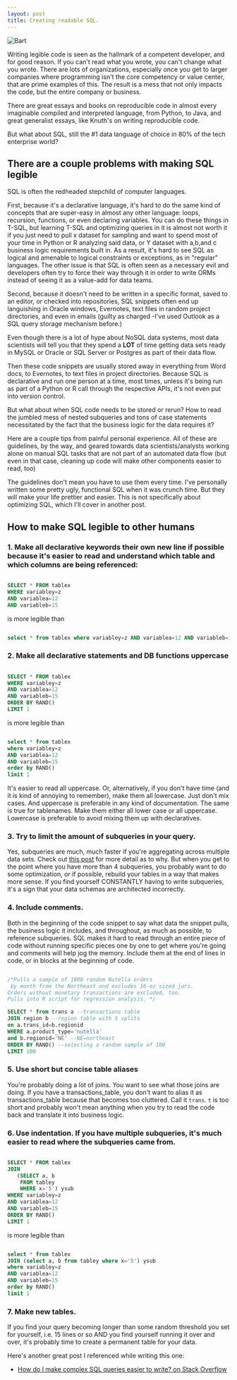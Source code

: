 ```yaml
---
layout: post
title: Creating readable SQL. 
---
```

![Bart](https://raw.githubusercontent.com/veekaybee/veekaybee.github.io/master/images/bart.gif)

Writing legible code is seen as the hallmark of a competent developer, and for good reason.  If you can't read what you wrote, you can't change what you wrote. There are lots of organizations, especially once you get to larger companies where programming isn't the core competency or value center, that are prime examples of this. The result is a mess that not only impacts the code, but the entire company or business. 

There are great essays and books on reproducible code in almost every imaginable compiled and interpreted language, from Python, to Java, and great generalist essays, like Knuth's on writing reproducible code. 

But what about SQL, still the #1 data language of choice in 80% of the tech enterprise world?  

There are a couple problems with making SQL legible
---

SQL is often the redheaded stepchild of computer languages.

First, because it's a declarative language, it's hard to do the same kind of concepts that are super-easy in almost any other language: loops, recursion, functions, or even declaring variables. You can do these things in T-SQL, but learning T-SQL and optimizing queries in it is almost not worth it if you just need to pull x dataset for sampling and want to spend most of your time in Python or R analyzing said data,  or Y dataset with a,b,and c business logic requirements built in.  As a result, it's hard to see SQL as logical and amenable to logical constraints or exceptions, as in "regular" languages. The other issue is that SQL is often seen as a necessary evil and developers often try to force their way through it in order to write ORMs instead of seeing it as a value-add for data teams. 

Second, because it doesn't need to be written in a specific format, saved to an editor, or checked into repositories, SQL snippets often end up languishing in Oracle windows, Evernotes, text files in random project directories, and even in emails (guilty as charged -I've used Outlook as a SQL query storage mechanism before.)

Even though there is a lot of hype about NoSQL data systems, most data scientists will tell you that they spend a **LOT** of time getting data sets ready in MySQL or Oracle or SQL Server or Postgres as part of their data flow. 

Then these code snippets are usually stored away in everything from Word docs, to Evernotes, to text files in project directories. Because SQL is declarative and run one person at a time, most times, unless it's being run as part of a Python or R call through the respective APIs,  it's not even put into version control. 

But what about when SQL code needs to be stored or rerun? How to read the jumbled mess of nested subqueries and tons of case statements necessitated by the fact that the business logic for the data requires it? 

Here are a couple tips from painful personal experience. All of these are guidelines, by the way, and geared towards data scientists/analysts working alone on manual SQL tasks that are not part of an automated data flow (but even in that case, cleaning up code will make other components easier to read, too) 

The guidelines don't mean you have to use them every time. I've personally written some pretty ugly, functional SQL when it was crunch time. But they will make your life prettier and easier.  This is not specifically about optimizing SQL, which I'll cover in another post.   

How to make SQL legible to other humans
----

### 1. Make all declarative keywords their own new line if possible because it's easier to read and understand which table and which columns are being referenced: 

 ```sql

 SELECT * FROM tablex
 WHERE variabley=z 
 AND variablea=12
 AND variableb=15
 ```

is more legible than

 ```sql		

 select * from tablex where variabley=z AND variablea=12 AND variableb=15
```


### 2.  Make all declarative statements and DB functions uppercase

 ```sql

SELECT * FROM tablex
WHERE variabley=z 
AND variablea=12
AND variableb=15
ORDER BY RAND()
LIMIT 1
 ```

is more legible than

 ```sql		

 select * from tablex
 where variabley=z 
 AND variablea=12
 AND variableb=15
 order by RAND()
 limit 1
```

It's easier to read all uppercase. Or, alternatively, if you don't have time (and it is kind of annoying to remember), make them all lowercase. Just don't mix cases. And uppercase is preferable in any kind of documentation. The same is true for tablenames. Make them either all lower case or all uppercase. Lowercase is preferable to avoid mixing them up with  declaratives. 
 

### 3. Try to limit the amount of subqueries in your query.  

Yes, subqueries are much, much faster if you're aggregating across multiple data sets. Check out [this post](https://www.periscope.io/blog/use-subqueries-to-count-distinct-50x-faster.html) for more detail as to why. But when you get to the point where you have more than 4 subqueries, you probably want to do some optimization, or if possible, rebuild your tables in a way that makes more sense. If you find yourself CONSTANTLY having to write subqueries, it's a sign that your data schemas are architected incorrectly.  

### 4. Include comments.

  Both in the beginning of the code snippet to say what data the snippet pulls, the business logic it includes, and throughout, as much as possible, to reference subqueries. SQL makes it hard to read through an entire piece of code without running specific pieces one by one to get where you're going and comments will help jog the memory. Include them at the end of lines in code, or in blocks at the beginning of code. 

 ```sql	

 /*Pulls a sample of 1000 random Nutella orders
  by month from the Northeast and excludes 16-oz sized jars. 
 Orders without monetary transactions are excluded, too. 
 Pulls into R script for regression analysis. */	

SELECT * from trans a --transactions table 
JOIN region b --region table with 5 splits
on a.trans_id=b.regionid
WHERE a.product_type='nutella'
and b.regionid='NE' --NE=northeast
ORDER BY RAND() --selecting a random sample of 100
LIMIT 100
```

### 5. Use short but concise table aliases

You're probably doing a lot of joins. You want to see what those joins are doing. If you have a transactions_table, you don't want to alias it as transactions_table because that becomes too cluttered. Call it `trans`. `t` is too short and probably won't mean anything when you try to read the code back and translate it into business logic. 

### 6. Use indentation. If you have multiple subqueries, it's much easier to read where the subqueries came from. 


 ```sql

SELECT * FROM tablex
JOIN 
	(SELECT a, b 
	 FROM tabley
	 WHERE x='5') ysub
WHERE variabley=z 
AND variablea=12
AND variableb=15
ORDER BY RAND()
LIMIT 1
 ```

is more legible than

 ```sql		

 select * from tablex
 JOIN (select a, b from tabley where x='5') ysub
 where variabley=z 
 AND variablea=12
 AND variableb=15
 order by RAND()
 limit 1
```


### 7. Make new tables. 

If you find your query becoming longer than some random threshold you set for yourself, i.e. 15 lines or so AND you find yourself running it over and over, it's probably time to create a permanent table for your data. 

Here's another great post I referenced while writing this one:

+ [How do I make complex SQL queries easier to write? on Stack Overflow](http://programmers.stackexchange.com/questions/144602/how-do-i-make-complex-sql-queries-easier-to-write)



